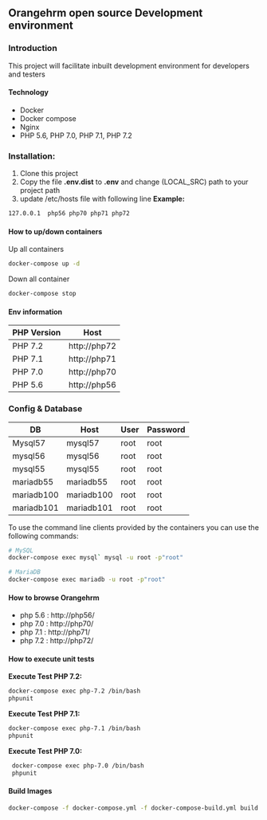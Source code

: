 ## Orangehrm open source Development environment
### Introduction
This project will facilitate inbuilt development environment for developers and testers 

#### Technology 
 - Docker
 - Docker compose 
 - Nginx
 - PHP 5.6, PHP 7.0, PHP 7.1, PHP 7.2

### Installation:
 1. Clone this project
 1. Copy the file __.env.dist__ to __.env__ and change (LOCAL_SRC) path to your project path
 1. update /etc/hosts file with following line
 __Example:__
 ```bash
 127.0.0.1	php56 php70 php71 php72
 ```
#### How to up/down containers 
Up all containers
```bash
docker-compose up -d
```
 
Down all container
```bash
docker-compose stop
```
#### Env information 

| PHP Version  | Host | 
| ------------- | ------------- |
| PHP 7.2  | http://php72  | 
| PHP 7.1  | http://php71  | 
| PHP 7.0  | http://php70  | 
| PHP 5.6  | http://php56  | 

### Config & Database

| DB  | Host |User  | Password |
| --- | ---- |---- | ------- |
| Mysql57  | mysql57  |root  | root  |
| mysql56  | mysql56  |root  | root  |
| mysql55  | mysql55  |root  | root  |
| mariadb55  | mariadb55  |root  | root  |
| mariadb100  | mariadb100  |root  | root  |
| mariadb101  | mariadb101  |root  | root  |


To use the command line clients provided by the containers you can use the following commands:

```bash
# MySQL
docker-compose exec mysql` mysql -u root -p"root"

# MariaDB
docker-compose exec mariadb -u root -p"root"
```

#### How to browse Orangehrm

- php 5.6 : http://php56/
- php 7.0 : http://php70/
- php 7.1 : http://php71/
- php 7.2 : http://php72/

#### How to execute unit tests
 __Execute Test PHP 7.2:__
 ```bash
 docker-compose exec php-7.2 /bin/bash
 phpunit
 ```
 
  __Execute Test PHP 7.1:__
  ```bash
  docker-compose exec php-7.1 /bin/bash
  phpunit
  ```
  
  __Execute Test PHP 7.0:__
  ```bash
   docker-compose exec php-7.0 /bin/bash
   phpunit
  ```
#### Build Images
```bash
docker-compose -f docker-compose.yml -f docker-compose-build.yml build nginx
```
